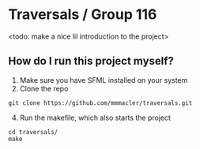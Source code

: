# Traversals / Group 116
<todo: make a nice lil introduction to the project>
## How do I run this project myself?
1. Make sure you have SFML installed on your system
2. Clone the repo
```
git clone https://github.com/mmmacler/traversals.git
```
4. Run the makefile, which also starts the project
```
cd traversals/
make
```
